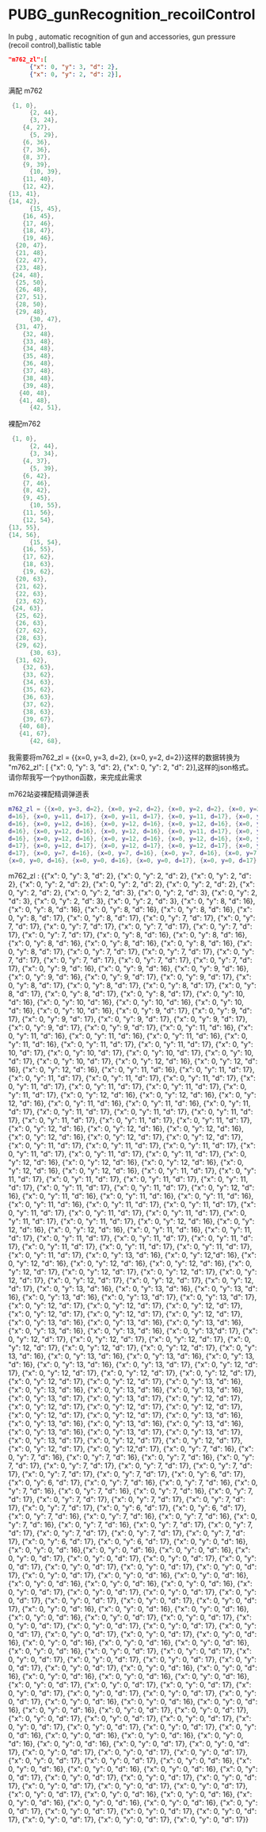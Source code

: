 # PUBG_gunRecognition_recoilControl
In pubg , automatic recognition of gun and accessories,  gun pressure (recoil control),ballistic table

```json
"m762_zl":[
      {"x": 0, "y": 3, "d": 2},
      {"x": 0, "y": 2, "d": 2}],
```

满配 m762
```lua
 {1, 0},
      {2, 44},
      {3, 24},
	{4, 27},
      {5, 29},
	{6, 36},
	{7, 36},
	{8, 37},
	{9, 39},
      {10, 39},
	{11, 40},
	{12, 42},
{13, 41},
{14, 42},
      {15, 45},
    {16, 45},
    {17, 46},
    {18, 47},
    {19, 46},
  {20, 47},
  {21, 48},
  {22, 47},
  {23, 48},
 {24, 48},
  {25, 50},
  {26, 48},
  {27, 51},
  {28, 50},
  {29, 48},
      {30, 47},
  {31, 47},
    {32, 48},
    {33, 48},
    {34, 48},
    {35, 48},
    {36, 48},
    {37, 48},
    {38, 48},
    {39, 48},
   {40, 48},
   {41, 48},
      {42, 51},
```

裸配m762
```lua
 {1, 0},
      {2, 44},
      {3, 34},
	{4, 37},
      {5, 39},
	{6, 42},
	{7, 46},
	{8, 42},
	{9, 45},
      {10, 55},
	{11, 56},
	{12, 54},
{13, 55},
{14, 56},
      {15, 54},
    {16, 55},
    {17, 62},
    {18, 63},
    {19, 62},
  {20, 63},
  {21, 62},
  {22, 63},
  {23, 62},
 {24, 63},
  {25, 62},
  {26, 63},
  {27, 62},
  {28, 63},
  {29, 62},
      {30, 63},
  {31, 62},
    {32, 63},
    {33, 62},
    {34, 63},
    {35, 62},
    {36, 63},
    {37, 62},
    {38, 63},
    {39, 67},
   {40, 68},
   {41, 67},
      {42, 68},
```
我需要将m762_zl = {{x=0, y=3, d=2}, {x=0, y=2, d=2}}这样的数据转换为      "m762_zl": [
        {"x": 0, "y": 3, "d": 2},
        {"x": 0, "y": 2, "d": 2}],这样的json格式。请你帮我写一个python函数，来完成此需求


m762站姿裸配精调弹道表
```lua
m762_zl = {{x=0, y=3, d=2}, {x=0, y=2, d=2}, {x=0, y=2, d=2}, {x=0, y=2, d=2}, {x=0, y=2, d=2}, {x=0, y=2, d=2}, {x=0, y=2, d=2}, {x=0, y=2, d=3}, {x=0, y=2, d=3}, {x=0, y=2, d=3}, {x=0, y=2, d=3}, {x=0, y=2, d=3}, {x=0, y=8, d=16}, {x=0, y=8, d=16}, {x=0, y=8, d=16}, {x=0, y=8, d=16}, {x=0, y=8, d=17}, {x=0, y=8, d=17}, {x=0, y=7, d=17}, {x=0, y=7, d=17}, {x=0, y=7, d=17}, {x=0, y=7, d=17}, {x=0, y=7, d=17}, {x=0, y=7, d=17}, {x=0, y=8, d=16}, {x=0, y=8, d=16}, {x=0, y=8, d=16}, {x=0, y=8, d=16}, {x=0, y=8, d=16}, {x=0, y=8, d=17}, {x=0, y=7, d=17}, {x=0, y=7, d=17}, {x=0, y=7, d=17}, {x=0, y=7, d=17}, {x=0, y=7, d=17}, {x=0, y=7, d=17}, {x=0, y=9, d=16}, {x=0, y=9, d=16}, {x=0, y=9, d=16}, {x=0, y=9, d=16}, {x=0, y=9, d=17}, {x=0, y=9, d=17}, {x=0, y=8, d=17}, {x=0, y=8, d=17}, {x=0, y=8, d=17}, {x=0, y=8, d=17}, {x=0, y=8, d=17}, {x=0, y=8, d=17}, {x=0, y=10, d=16}, {x=0, y=10, d=16}, {x=0, y=10, d=16}, {x=0, y=10, d=16}, {x=0, y=10, d=16}, {x=0, y=9, d=17}, {x=0, y=9, d=17}, {x=0, y=9, d=17}, {x=0, y=9, d=17}, {x=0, y=9, d=17}, {x=0, y=9, d=17}, {x=0, y=9, d=17}, {x=0, y=11, d=16}, {x=0, y=11, d=16}, {x=0, y=11, d=16}, {x=0, y=11, d=16}, {x=0, y=11, d=16}, {x=0, y=11, d=17}, {x=0, y=11, d=17}, {x=0, y=10, d=17}, {x=0, y=10, d=17}, {x=0, y=10, d=17}, {x=0, y=10, d=17}, {x=0, y=10, d=17}, {x=0, y=12, d=16}, {x=0, y=12, d=16}, {x=0, y=12, d=16}, {x=0, y=11, 
d=16}, {x=0, y=11, d=17}, {x=0, y=11, d=17}, {x=0, y=11, d=17}, {x=0, y=11, d=17}, {x=0, y=11, d=17}, {x=0, y=11, d=17}, {x=0, y=11, d=17}, {x=0, y=11, d=17}, {x=0, y=12, d=16}, {x=0, y=12, d=16}, {x=0, y=12, d=16}, {x=0, y=11, d=16}, {x=0, y=11, d=16}, {x=0, y=11, d=17}, {x=0, y=11, d=17}, {x=0, y=11, d=17}, {x=0, y=11, d=17}, {x=0, y=11, d=17}, {x=0, y=11, d=17}, {x=0, y=11, d=17}, {x=0, y=12, 
d=16}, {x=0, y=12, d=16}, {x=0, y=12, d=16}, {x=0, y=12, d=16}, {x=0, y=12, d=17}, {x=0, y=12, d=17}, {x=0, y=11, d=17}, {x=0, y=11, d=17}, {x=0, y=11, d=17}, {x=0, y=11, d=17}, {x=0, y=11, d=17}, {x=0, y=11, d=17}, {x=0, y=12, d=16}, {x=0, y=12, d=16}, {x=0, y=12, 
d=16}, {x=0, y=12, d=16}, {x=0, y=12, d=16}, {x=0, y=11, d=17}, {x=0, y=11, d=17}, {x=0, y=11, d=17}, {x=0, y=11, d=17}, {x=0, y=11, d=17}, {x=0, y=11, d=17}, {x=0, y=11, d=17}, {x=0, y=12, d=16}, {x=0, y=11, d=16}, {x=0, y=11, d=16}, {x=0, y=11, d=16}, {x=0, y=11, d=16}, {x=0, y=11, d=17}, {x=0, y=11, d=17}, {x=0, y=11, d=17}, {x=0, y=11, d=17}, {x=0, y=11, d=17}, {x=0, y=11, d=17}, {x=0, y=11, d=17}, {x=0, y=12, d=16}, {x=0, y=12, d=16}, {x=0, y=12, d=16}, {x=0, y=11, d=16}, {x=0, y=11, d=17}, {x=0, y=11, d=17}, {x=0, y=11, d=17}, {x=0, y=11, d=17}, {x=0, y=11, d=17}, {x=0, y=11, d=17}, {x=0, y=11, d=17}, {x=0, y=11, d=17}, {x=0, y=13, d=16}, {x=0, y=12, 
d=16}, {x=0, y=12, d=16}, {x=0, y=12, d=16}, {x=0, y=12, d=16}, {x=0, y=12, d=17}, {x=0, y=12, d=17}, {x=0, y=12, d=17}, {x=0, y=12, d=17}, {x=0, y=12, d=17}, {x=0, y=12, d=17}, {x=0, y=12, d=17}, {x=0, y=13, d=16}, {x=0, y=13, d=16}, {x=0, y=13, d=16}, {x=0, y=13, d=16}, {x=0, y=13, d=17}, {x=0, y=13, d=17}, {x=0, y=12, d=17}, {x=0, y=12, d=17}, {x=0, y=12, d=17}, {x=0, y=12, d=17}, {x=0, y=12, d=17}, {x=0, y=12, d=17}, {x=0, y=13, d=16}, {x=0, y=13, d=16}, {x=0, y=13, d=16}, {x=0, y=13, d=16}, {x=0, y=13, d=16}, {x=0, y=13, 
d=17}, {x=0, y=12, d=17}, {x=0, y=12, d=17}, {x=0, y=12, d=17}, {x=0, y=12, d=17}, {x=0, y=12, d=17}, {x=0, y=12, d=17}, {x=0, y=13, d=16}, {x=0, y=13, d=16}, {x=0, y=13, d=16}, {x=0, y=13, d=16}, {x=0, y=13, d=16}, {x=0, y=13, d=17}, {x=0, y=12, d=17}, {x=0, y=12, d=17}, {x=0, y=12, d=17}, {x=0, y=12, d=17}, {x=0, y=12, d=17}, {x=0, y=12, d=17}, {x=0, y=13, d=16}, {x=0, y=13, d=16}, {x=0, y=13, d=16}, {x=0, y=13, d=16}, {x=0, y=13, d=17}, {x=0, y=13, d=17}, {x=0, y=12, d=17}, {x=0, y=12, d=17}, {x=0, y=12, d=17}, {x=0, y=12, d=17}, {x=0, y=12, d=17}, {x=0, y=12, d=17}, {x=0, y=13, d=16}, {x=0, y=13, d=16}, {x=0, y=13, d=16}, {x=0, y=13, d=16}, {x=0, y=13, d=16}, {x=0, y=13, d=17}, {x=0, y=13, d=17}, {x=0, y=13, d=17}, {x=0, y=12, d=17}, {x=0, y=12, d=17}, {x=0, y=12, d=17}, {x=0, y=12, 
d=17}, {x=0, y=7, d=16}, {x=0, y=7, d=16}, {x=0, y=7, d=16}, {x=0, y=7, d=16}, {x=0, y=7, d=17}, {x=0, y=7, d=17}, {x=0, y=7, d=17}, {x=0, y=7, d=17}, {x=0, y=7, d=17}, {x=0, y=7, d=17}, {x=0, y=6, d=17}, {x=0, y=6, d=17}, {x=0, y=7, d=16}, {x=0, y=7, d=16}, {x=0, y=7, d=16}, {x=0, y=7, d=16}, {x=0, y=7, d=16}, {x=0, y=7, d=17}, {x=0, y=7, d=17}, {x=0, y=7, d=17}, {x=0, y=7, d=17}, {x=0, y=7, d=17}, {x=0, y=6, d=17}, {x=0, y=6, d=17}, {x=0, y=7, d=16}, {x=0, y=7, d=16}, {x=0, y=7, d=16}, {x=0, y=7, d=16}, {x=0, y=7, d=16}, {x=0, y=7, d=17}, {x=0, y=7, d=17}, {x=0, y=7, d=17}, {x=0, y=7, d=17}, {x=0, y=7, d=17}, {x=0, y=6, d=17}, {x=0, y=6, d=17}, {x=0, y=0, d=16}, {x=0, y=0, d=16}, 
{x=0, y=0, d=16}, {x=0, y=0, d=16}, {x=0, y=0, d=17}, {x=0, y=0, d=17}, {x=0, y=0, d=17}, {x=0, y=0, d=17}, {x=0, y=0, d=17}, {x=0, y=0, d=17}, {x=0, y=0, d=17}, {x=0, y=0, d=17}, {x=0, y=0, d=16}, {x=0, y=0, d=16}, {x=0, y=0, d=16}, {x=0, y=0, d=16}, {x=0, y=0, d=16}, {x=0, y=0, d=17}, {x=0, y=0, d=17}, {x=0, y=0, d=17}, {x=0, y=0, d=17}, {x=0, y=0, d=17}, {x=0, y=0, d=17}, {x=0, y=0, d=17}, {x=0, y=0, d=16}, {x=0, y=0, d=16}, {x=0, y=0, d=16}, {x=0, y=0, d=16}, {x=0, y=0, d=17}, {x=0, y=0, d=17}, {x=0, y=0, d=17}, {x=0, y=0, d=17}, {x=0, y=0, d=17}, {x=0, y=0, d=17}, {x=0, y=0, d=17}, {x=0, y=0, d=17}, {x=0, y=0, d=16}, {x=0, y=0, d=16}, {x=0, y=0, d=16}, {x=0, y=0, d=16}, {x=0, y=0, d=16}, {x=0, y=0, d=17}, {x=0, y=0, d=17}, {x=0, y=0, d=17}, {x=0, y=0, d=17}, {x=0, y=0, d=17}, {x=0, y=0, d=17}, {x=0, y=0, d=17}, {x=0, y=0, d=16}, {x=0, y=0, d=16}, {x=0, y=0, d=16}, {x=0, y=0, d=16}, {x=0, y=0, d=16}, {x=0, y=0, d=17}, {x=0, y=0, d=17}, {x=0, y=0, d=17}, {x=0, y=0, d=17}, {x=0, y=0, d=17}, {x=0, y=0, d=17}, {x=0, y=0, d=17}, {x=0, y=0, d=16}, {x=0, y=0, d=16}, {x=0, y=0, d=16}, {x=0, y=0, d=16}, {x=0, y=0, d=17}, {x=0, y=0, d=17}, {x=0, y=0, d=17}, {x=0, y=0, d=17}, {x=0, y=0, d=17}, {x=0, y=0, d=17}, {x=0, y=0, d=17}, {x=0, y=0, d=17}, {x=0, y=0, d=16}, {x=0, y=0, d=16}, {x=0, y=0, d=16}, {x=0, y=0, d=16}, {x=0, y=0, d=16}, {x=0, y=0, d=17}, {x=0, y=0, d=17}, {x=0, y=0, d=17}, {x=0, y=0, d=17}, {x=0, y=0, d=17}, {x=0, y=0, d=17}, {x=0, y=0, d=17}, {x=0, y=0, d=16}, {x=0, y=0, d=16}, {x=0, y=0, d=16}, {x=0, y=0, d=16}, {x=0, y=0, d=17}, {x=0, y=0, d=17}, {x=0, y=0, d=17}, {x=0, y=0, d=17}, {x=0, y=0, d=17}, {x=0, y=0, d=17}, {x=0, y=0, d=17}, {x=0, y=0, d=17}, {x=0, y=0, d=16}, {x=0, y=0, d=16}, {x=0, y=0, d=16}, {x=0, y=0, d=16}, {x=0, y=0, d=16}, {x=0, y=0, d=17}, {x=0, y=0, d=17}, {x=0, y=0, d=17}, {x=0, y=0, d=17}, {x=0, y=0, d=17}, {x=0, y=0, d=17}, {x=0, y=0, d=17}}

```

m762_zl : {{"x": 0, "y": 3, "d": 2}, {"x": 0, "y": 2, "d": 2}, {"x": 0, "y": 2, "d": 2}, {"x": 0, "y": 2, "d": 2}, {"x": 0, "y": 2, "d": 2}, {"x": 0, "y": 2, "d": 2}, {"x": 0, "y": 2, "d": 2}, {"x": 0, "y": 2, "d": 3}, {"x": 0, "y": 2, "d": 3}, {"x": 0, "y": 2, "d": 3}, {"x": 0, "y": 2, "d": 3}, {"x": 0, "y": 2, "d": 3}, {"x": 0, "y": 8, "d": 16}, {"x": 0, "y": 8, "d": 16}, {"x": 0, "y": 8, "d": 16}, {"x": 0, "y": 8, "d": 16}, {"x": 0, "y": 8, "d": 17}, {"x": 0, "y": 8, "d": 17}, {"x": 0, "y": 7, "d": 17}, {"x": 0, "y": 7, "d": 17}, {"x": 0, "y": 7, "d": 17}, {"x": 0, "y": 7, "d": 17}, {"x": 0, "y": 7, "d": 17}, {"x": 0, "y": 7, "d": 17}, {"x": 0, "y": 8, "d": 16}, {"x": 0, "y": 8, "d": 16}, {"x": 0, "y": 8, "d": 16}, {"x": 0, "y": 8, "d": 16}, {"x": 0, "y": 8, "d": 16}, {"x": 0, "y": 8, "d": 17}, {"x": 0, "y": 7, "d": 17}, {"x": 0, "y": 7, "d": 17}, {"x": 0, "y": 7, "d": 17}, {"x": 0, "y": 7, "d": 17}, {"x": 0, "y": 7, "d": 17}, {"x": 0, "y": 7, "d": 17}, {"x": 0, "y": 9, "d": 16}, {"x": 0, "y": 9, "d": 16}, {"x": 0, "y": 9, "d": 16}, {"x": 0, "y": 9, "d": 16}, {"x": 0, "y": 9, "d": 17}, {"x": 0, "y": 9, "d": 17}, {"x": 0, "y": 8, "d": 17}, {"x": 0, "y": 8, "d": 17}, {"x": 0, "y": 8, "d": 17}, {"x": 0, "y": 8, "d": 17}, {"x": 0, "y": 8, "d": 17}, {"x": 0, "y": 8, "d": 17}, {"x": 0, "y": 10, "d": 16}, {"x": 0, "y": 10, "d": 16}, {"x": 0, "y": 10, "d": 16}, {"x": 0, "y": 10, "d": 16}, {"x": 0, "y": 10, "d": 16}, {"x": 0, "y": 9, "d": 17}, {"x": 0, "y": 9, "d": 17}, {"x": 0, "y": 9, "d": 17}, {"x": 0, "y": 9, "d": 17}, {"x": 0, "y": 9, "d": 17}, {"x": 0, "y": 9, "d": 17}, {"x": 0, "y": 9, "d": 17}, {"x": 0, "y": 11, "d": 16}, {"x": 0, "y": 11, "d": 16}, {"x": 0, "y": 11, "d": 16}, {"x": 0, "y": 11, "d": 16}, {"x": 0, "y": 11, "d": 16}, {"x": 0, "y": 11, "d": 17}, {"x": 0, "y": 11, "d": 17}, {"x": 0, "y": 10, "d": 17}, {"x": 0, "y": 10, "d": 17}, {"x": 0, "y": 10, "d": 17}, {"x": 0, "y": 10, "d": 17}, {"x": 0, "y": 10, "d": 17}, {"x": 0, "y": 12, "d": 16}, {"x": 0, "y": 12, "d": 16}, {"x": 0, "y": 12, "d": 16}, {"x": 0, "y": 11,        "d": 16}, {"x": 0, "y": 11, "d": 17}, {"x": 0, "y": 11, "d": 17}, {"x": 0, "y": 11, "d": 17}, {"x": 0, "y": 11, "d": 17}, {"x": 0, "y": 11, "d": 17}, {"x": 0, "y": 11, "d": 17}, {"x": 0, "y": 11, "d": 17}, {"x": 0, "y": 11, "d": 17}, {"x": 0, "y": 12, "d": 16}, {"x": 0, "y": 12, "d": 16}, {"x": 0, "y": 12, "d": 16}, {"x": 0, "y": 11, "d": 16}, {"x": 0, "y": 11, "d": 16}, {"x": 0, "y": 11, "d": 17}, {"x": 0, "y": 11, "d": 17}, {"x": 0, "y": 11, "d": 17}, {"x": 0, "y": 11, "d": 17}, {"x": 0, "y": 11, "d": 17}, {"x": 0, "y": 11, "d": 17}, {"x": 0, "y": 11, "d": 17}, {"x": 0, "y": 12,            "d": 16}, {"x": 0, "y": 12, "d": 16}, {"x": 0, "y": 12, "d": 16}, {"x": 0, "y": 12, "d": 16}, {"x": 0, "y": 12, "d": 17}, {"x": 0, "y": 12, "d": 17}, {"x": 0, "y": 11, "d": 17}, {"x": 0, "y": 11, "d": 17}, {"x": 0, "y": 11, "d": 17}, {"x": 0, "y": 11, "d": 17}, {"x": 0, "y": 11, "d": 17}, {"x": 0, "y": 11, "d": 17}, {"x": 0, "y": 12, "d": 16}, {"x": 0, "y": 12, "d": 16}, {"x": 0, "y": 12, "d": 16}, {"x": 0, "y": 12, "d": 16}, {"x": 0, "y": 12, "d": 16}, {"x": 0, "y": 11, "d": 17}, {"x": 0, "y": 11, "d": 17}, {"x": 0, "y": 11, "d": 17}, {"x": 0, "y": 11, "d": 17}, {"x": 0, "y": 11, "d": 17}, {"x": 0, "y": 11, "d": 17}, {"x": 0, "y": 11, "d": 17}, {"x": 0, "y": 12, "d": 16}, {"x": 0, "y": 11, "d": 16}, {"x": 0, "y": 11, "d": 16}, {"x": 0, "y": 11, "d": 16}, {"x": 0, "y": 11, "d": 16}, {"x": 0, "y": 11, "d": 17}, {"x": 0, "y": 11, "d": 17}, {"x": 0, "y": 11, "d": 17}, {"x": 0, "y": 11, "d": 17}, {"x": 0, "y": 11, "d": 17}, {"x": 0, "y": 11, "d": 17}, {"x": 0, "y": 11, "d": 17}, {"x": 0, "y": 12, "d": 16}, {"x": 0, "y": 12, "d": 16}, {"x": 0, "y": 12, "d": 16}, {"x": 0, "y": 11, "d": 16}, {"x": 0, "y": 11, "d": 17}, {"x": 0, "y": 11, "d": 17}, {"x": 0, "y": 11, "d": 17}, {"x": 0, "y": 11, "d": 17}, {"x": 0, "y": 11, "d": 17}, {"x": 0, "y": 11, "d": 17}, {"x": 0, "y": 11, "d": 17}, {"x": 0, "y": 11, "d": 17}, {"x": 0, "y": 13, "d": 16}, {"x": 0, "y": 12,"d": 16}, {"x": 0, "y": 12, "d": 16}, {"x": 0, "y": 12, "d": 16}, {"x": 0, "y": 12, "d": 16}, {"x": 0, "y": 12, "d": 17}, {"x": 0, "y": 12, "d": 17}, {"x": 0, "y": 12, "d": 17}, {"x": 0, "y": 12, "d": 17}, {"x": 0, "y": 12, "d": 17}, {"x": 0, "y": 12, "d": 17}, {"x": 0, "y": 12, "d": 17}, {"x": 0, "y": 13, "d": 16}, {"x": 0, "y": 13, "d": 16}, {"x": 0, "y": 13, "d": 16}, {"x": 0, "y": 13, "d": 16}, {"x": 0, "y": 13, "d": 17}, {"x": 0, "y": 13, "d": 17}, {"x": 0, "y": 12, "d": 17}, {"x": 0, "y": 12, "d": 17}, {"x": 0, "y": 12, "d": 17}, {"x": 0, "y": 12, "d": 17}, {"x": 0, "y": 12, "d": 17}, {"x": 0, "y": 12, "d": 17}, {"x": 0, "y": 13, "d": 16}, {"x": 0, "y": 13, "d": 16}, {"x": 0, "y": 13, "d": 16}, {"x": 0, "y": 13, "d": 16}, {"x": 0, "y": 13, "d": 16}, {"x": 0, "y": 13,"d": 17}, {"x": 0, "y": 12, "d": 17}, {"x": 0, "y": 12, "d": 17}, {"x": 0, "y": 12, "d": 17}, {"x": 0, "y": 12, "d": 17}, {"x": 0, "y": 12, "d": 17}, {"x": 0, "y": 12, "d": 17}, {"x": 0, "y": 13, "d": 16}, {"x": 0, "y": 13, "d": 16}, {"x": 0, "y": 13, "d": 16}, {"x": 0, "y": 13, "d": 16}, {"x": 0, "y": 13, "d": 16}, {"x": 0, "y": 13, "d": 17}, {"x": 0, "y": 12, "d": 17}, {"x": 0, "y": 12, "d": 17}, {"x": 0, "y": 12, "d": 17}, {"x": 0, "y": 12, "d": 17}, {"x": 0, "y": 12, "d": 17}, {"x": 0, "y": 12, "d": 17}, {"x": 0, "y": 13, "d": 16}, {"x": 0, "y": 13, "d": 16}, {"x": 0, "y": 13, "d": 16}, {"x": 0, "y": 13, "d": 16}, {"x": 0, "y": 13, "d": 17}, {"x": 0, "y": 13, "d": 17}, {"x": 0, "y": 12, "d": 17}, {"x": 0, "y": 12, "d": 17}, {"x": 0, "y": 12, "d": 17}, {"x": 0, "y": 12, "d": 17}, {"x": 0, "y": 12, "d": 17}, {"x": 0, "y": 12, "d": 17}, {"x": 0, "y": 13, "d": 16}, {"x": 0, "y": 13, "d": 16}, {"x": 0, "y": 13, "d": 16}, {"x": 0, "y": 13, "d": 16}, {"x": 0, "y": 13, "d": 16}, {"x": 0, "y": 13, "d": 17}, {"x": 0, "y": 13, "d": 17}, {"x": 0, "y": 13, "d": 17}, {"x": 0, "y": 12, "d": 17}, {"x": 0, "y": 12, "d": 17}, {"x": 0, "y": 12, "d": 17}, {"x": 0, "y": 12,"d": 17}, {"x": 0, "y": 7, "d": 16}, {"x": 0, "y": 7, "d": 16}, {"x": 0, "y": 7, "d": 16}, {"x": 0, "y": 7, "d": 16}, {"x": 0, "y": 7, "d": 17}, {"x": 0, "y": 7, "d": 17}, {"x": 0, "y": 7, "d": 17}, {"x": 0, "y": 7, "d": 17}, {"x": 0, "y": 7, "d": 17}, {"x": 0, "y": 7, "d": 17}, {"x": 0, "y": 6, "d": 17}, {"x": 0, "y": 6, "d": 17}, {"x": 0, "y": 7, "d": 16}, {"x": 0, "y": 7, "d": 16}, {"x": 0, "y": 7, "d": 16}, {"x": 0, "y": 7, "d": 16}, {"x": 0, "y": 7, "d": 16}, {"x": 0, "y": 7, "d": 17}, {"x": 0, "y": 7, "d": 17}, {"x": 0, "y": 7, "d": 17}, {"x": 0, "y": 7, "d": 17}, {"x": 0, "y": 7, "d": 17}, {"x": 0, "y": 6, "d": 17}, {"x": 0, "y": 6, "d": 17}, {"x": 0, "y": 7, "d": 16}, {"x": 0, "y": 7, "d": 16}, {"x": 0, "y": 7, "d": 16}, {"x": 0, "y": 7, "d": 16}, {"x": 0, "y": 7, "d": 16}, {"x": 0, "y": 7, "d": 17}, {"x": 0, "y": 7, "d": 17}, {"x": 0, "y": 7, "d": 17}, {"x": 0, "y": 7, "d": 17}, {"x": 0, "y": 7, "d": 17}, {"x": 0, "y": 6, "d": 17}, {"x": 0, "y": 6, "d": 17}, {"x": 0, "y": 0, "d": 16}, {"x": 0, "y": 0, "d": 16},{"x": 0, "y": 0, "d": 16}, {"x": 0, "y": 0, "d": 16}, {"x": 0, "y": 0, "d": 17}, {"x": 0, "y": 0, "d": 17}, {"x": 0, "y": 0, "d": 17}, {"x": 0, "y": 0, "d": 17}, {"x": 0, "y": 0, "d": 17}, {"x": 0, "y": 0, "d": 17}, {"x": 0, "y": 0, "d": 17}, {"x": 0, "y": 0, "d": 17}, {"x": 0, "y": 0, "d": 16}, {"x": 0, "y": 0, "d": 16}, {"x": 0, "y": 0, "d": 16}, {"x": 0, "y": 0, "d": 16}, {"x": 0, "y": 0, "d": 16}, {"x": 0, "y": 0, "d": 17}, {"x": 0, "y": 0, "d": 17}, {"x": 0, "y": 0, "d": 17}, {"x": 0, "y": 0, "d": 17}, {"x": 0, "y": 0, "d": 17}, {"x": 0, "y": 0, "d": 17}, {"x": 0, "y": 0, "d": 17}, {"x": 0, "y": 0, "d": 16}, {"x": 0, "y": 0, "d": 16}, {"x": 0, "y": 0, "d": 16}, {"x": 0, "y": 0, "d": 16}, {"x": 0, "y": 0, "d": 17}, {"x": 0, "y": 0, "d": 17}, {"x": 0, "y": 0, "d": 17}, {"x": 0, "y": 0, "d": 17}, {"x": 0, "y": 0, "d": 17}, {"x": 0, "y": 0, "d": 17}, {"x": 0, "y": 0, "d": 17}, {"x": 0, "y": 0, "d": 17}, {"x": 0, "y": 0, "d": 16}, {"x": 0, "y": 0, "d": 16}, {"x": 0, "y": 0, "d": 16}, {"x": 0, "y": 0, "d": 16}, {"x": 0, "y": 0, "d": 16}, {"x": 0, "y": 0, "d": 17}, {"x": 0, "y": 0, "d": 17}, {"x": 0, "y": 0, "d": 17}, {"x": 0, "y": 0, "d": 17}, {"x": 0, "y": 0, "d": 17}, {"x": 0, "y": 0, "d": 17}, {"x": 0, "y": 0, "d": 17}, {"x": 0, "y": 0, "d": 16}, {"x": 0, "y": 0, "d": 16}, {"x": 0, "y": 0, "d": 16}, {"x": 0, "y": 0, "d": 16}, {"x": 0, "y": 0, "d": 16}, {"x": 0, "y": 0, "d": 17}, {"x": 0, "y": 0, "d": 17}, {"x": 0, "y": 0, "d": 17}, {"x": 0, "y": 0, "d": 17}, {"x": 0, "y": 0, "d": 17}, {"x": 0, "y": 0, "d": 17}, {"x": 0, "y": 0, "d": 17}, {"x": 0, "y": 0, "d": 16}, {"x": 0, "y": 0, "d": 16}, {"x": 0, "y": 0, "d": 16}, {"x": 0, "y": 0, "d": 16}, {"x": 0, "y": 0, "d": 17}, {"x": 0, "y": 0, "d": 17}, {"x": 0, "y": 0, "d": 17}, {"x": 0, "y": 0, "d": 17}, {"x": 0, "y": 0, "d": 17}, {"x": 0, "y": 0, "d": 17}, {"x": 0, "y": 0, "d": 17}, {"x": 0, "y": 0, "d": 17}, {"x": 0, "y": 0, "d": 16}, {"x": 0, "y": 0, "d": 16}, {"x": 0, "y": 0, "d": 16}, {"x": 0, "y": 0, "d": 16}, {"x": 0, "y": 0, "d": 16}, {"x": 0, "y": 0, "d": 17}, {"x": 0, "y": 0, "d": 17}, {"x": 0, "y": 0, "d": 17}, {"x": 0, "y": 0, "d": 17}, {"x": 0, "y": 0, "d": 17}, {"x": 0, "y": 0, "d": 17}, {"x": 0, "y": 0, "d": 17}, {"x": 0, "y": 0, "d": 16}, {"x": 0, "y": 0, "d": 16}, {"x": 0, "y": 0, "d": 16}, {"x": 0, "y": 0, "d": 16}, {"x": 0, "y": 0, "d": 17}, {"x": 0, "y": 0, "d": 17}, {"x": 0, "y": 0, "d": 17}, {"x": 0, "y": 0, "d": 17}, {"x": 0, "y": 0, "d": 17}, {"x": 0, "y": 0, "d": 17}, {"x": 0, "y": 0, "d": 17}, {"x": 0, "y": 0, "d": 17}, {"x": 0, "y": 0, "d": 16}, {"x": 0, "y": 0, "d": 16}, {"x": 0, "y": 0, "d": 16}, {"x": 0, "y": 0, "d": 16}, {"x": 0, "y": 0, "d": 16}, {"x": 0, "y": 0, "d": 17}, {"x": 0, "y": 0, "d": 17}, {"x": 0, "y": 0, "d": 17}, {"x": 0, "y": 0, "d": 17}, {"x": 0, "y": 0, "d": 17}, {"x": 0, "y": 0, "d": 17}, {"x": 0, "y": 0, "d": 17}}
